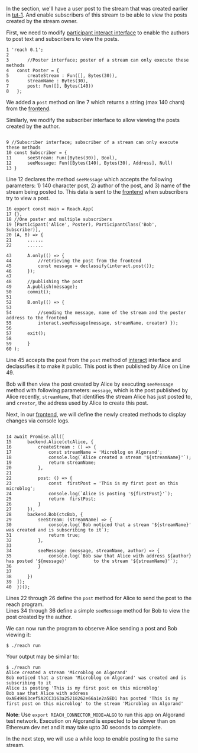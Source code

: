 In the section, we'll have a user post to the stream that was created earlier in [tut-1](https://github.com/meduryllc/reach-blog-tutorial/tree/master/tut-1). And enable subscribers of this stream to be able to view the posts created by the stream owner.


First, we need to modify [participant interact interface](https://docs.reach.sh/ref-programs-appinit.html#%28tech._participant._interact._interface%29) to enable the authors to post text and subscribers to view the posts.

```
1 'reach 0.1';
2
3 		//Poster interface; poster of a stream can only execute these methods
4 	const Poster = {
5 		createStream : Fun([], Bytes(30)),
6 		streamName : Bytes(30),
7 		post: Fun([], Bytes(140))
8 	};

```

We added a `post` method on line 7 which returns a string (max 140 chars) from the [frontend](https://docs.reach.sh/ref-model.html#%28tech._frontend%29).

Similarly, we modify the subscriber interface to allow viewing the posts created by the author.

```

9 //Subscriber interface; subscriber of a stream can only execute these methods
10 const Subscriber = {
11 		seeStream: Fun([Bytes(30)], Bool),
12 		seeMessage: Fun([Bytes(140), Bytes(30), Address], Null)
13 }

```
Line 12 declares the method `seeMessage` which accepts the following parameters: 1) 140 character post, 2) author of the post, and 3) name of the stream being posted to. This data is sent to the [frontend](https://docs.reach.sh/ref-model.html#%28tech._frontend%29) when subscribers try to view a post.

```
16 export const main = Reach.App(
17 {},
18 //One poster and multiple subscribers
19 [Participant('Alice', Poster), ParticipantClass('Bob', Subscriber)],
20 (A, B) => {
21 		......
22		......

43 		A.only(() => {
44			//retrieving the post from the frontend
45			const message = declassify(interact.post());
46		});
47
48 		//publishing the post
49		A.publish(message);
50		commit();
51
52		B.only(() => {
53
54			//sending the message, name of the stream and the poster address to the frontend
55			interact.seeMessage(message, streamName, creator) });
56
57		exit();
58
59 		}
60 );

```

Line 45 accepts the post from the `post` method of [interact](https://docs.reach.sh/ref-programs-local.html#%28reach._%28%28interact%29%29%29) interface and declassifies it to make it public. This post is then published by Alice on Line 49.

Bob will then view the post created by Alice by executing `seeMessage` method with following parameters:  `message`, which is the post published by Alice recently, `streamName`, that identifies the stream Alice has just posted to, and `creator`, the address used by Alice to create this post.

Next, in our [frontend](https://docs.reach.sh/ref-model.html#%28tech._frontend%29), we will define the newly created methods to display changes via console logs. 
```

14 await Promise.all([
15 		backend.Alice(ctcAlice, {
16 			createStream : () => {
17 				const streamName = 'Microblog on Algorand';
18 				console.log(`Alice created a stream '${streamName}'`);
19 				return streamName;
20 			},
21
22			post: () => {
23				const  firstPost = 'This is my first post on this microblog';
24				console.log(`Alice is posting '${firstPost}'`);
25				return  firstPost;
26			}
27 		}),
28 		backend.Bob(ctcBob, {
29 			seeStream: (streamName) => {
30 				console.log(`Bob noticed that a stream '${streamName}' was created and is subscribing to it`);
31 				return true;
32 			},
33
34			seeMessage: (message, streamName, author) => {
35				console.log(`Bob saw that Alice with address ${author} has posted '${message}' 			to the stream '${streamName}'`);
36			}
37
38		})
39	]);
40  })();

```
Lines 22 through 26 define the `post` method for Alice to send the post to the reach program.  
Lines 34 through 36 define a simple `seeMessage` method for Bob to view the post created by the author.

We can now run the program to observe Alice sending a post and Bob viewing it:

```
$ ./reach run
```
Your output may be similar to:
```
$ ./reach run
Alice created a stream 'Microblog on Algorand'
Bob noticed that a stream 'Microblog on Algorand' was created and is subscribing to it
Alice is posting 'This is my first post on this microblog'
Bob saw that Alice with address 0xAE49863cef5A2CC3163a25218262e66a1e2a5ED1 has posted 'This is my first post on this microblog' to the stream 'Microblog on Algorand'
```
__Note__: Use `export REACH_CONNECTOR_MODE=ALGO` to run this app on Algorand test network. Execution on Algorand is expected to be slower than on Ethereum dev net and it may take upto 30 seconds to complete.

In the next step, we will use a while loop to enable posting to the same stream. 